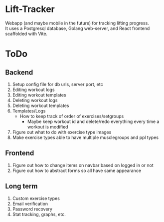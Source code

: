 # Lift-Tracker
Webapp (and maybe mobile in the future) for tracking lifting progress.  
It uses a Postgresql database, Golang web-server, and React frontend scaffolded with Vite.  

# ToDo

## Backend
1. Setup config file for db urls, server port, etc
1. Editing workout logs
2. Editing workout templates
3. Deleting workout logs
4. Deleting workout templates
5. Templates/Logs
    * How to keep track of order of exercises/setgroups
        * Maybe keep workout id and delete/redo everything every time a workout is modified
6. Figure out what to do with exercise type images
7. Make exercise types able to have multiple musclegroups and ppl types

## Frontend
1. Figure out how to change items on navbar based on logged in or not
2. Figure out how to abstract forms so all have same appearance

## Long term
1. Custom exercise types
2. Email verification
3. Password recovery
4. Stat tracking, graphs, etc.